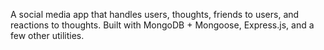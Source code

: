 A social media app that handles users, thoughts, friends to users, and reactions to thoughts.  Built with MongoDB + Mongoose, Express.js, and a few other utilities.
